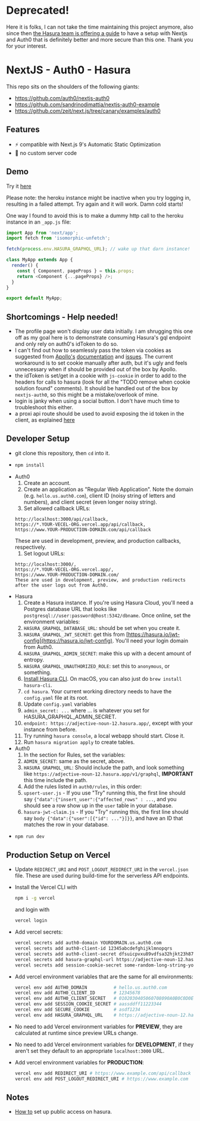 # Deprecated!

Here it is folks, I can not take the time maintaining this project anymore, also since then [the Hasura team is offering a guide](https://hasura.io/learn/graphql/nextjs-fullstack-serverless/introduction/?utm_campaign=learn&utm_medium=social&utm_source=twitter) to have a setup with Nextjs and Auth0 that is definitely better and more secure than this one. Thank you for your interest.

# NextJS - Auth0 - Hasura

This repo sits on the shoulders of the following giants:

- https://github.com/auth0/nextjs-auth0
- https://github.com/sandrinodimattia/nextjs-auth0-example
- https://github.com/zeit/next.js/tree/canary/examples/auth0

## Features

- ⚡️ compatible with Next.js 9's Automatic Static Optimization
- 🚫 no custom server code

## Demo

Try it [here](https://nextjs-auth0-hasura.vercel.app)

Please note: the heroku instance might be inactive when you try logging in, resulting in a failed attempt. Try again and it will work. Damn cold starts!

One way I found to avoid this is to make a dummy http call to the heroku instance in an `_app.js` file:

```js
import App from 'next/app';
import fetch from 'isomorphic-unfetch';

fetch(process.env.HASURA_GRAPHQL_URL); // wake up that darn instance!

class MyApp extends App {
  render() {
    const { Component, pageProps } = this.props;
    return <Component {...pageProps} />;
  }
}

export default MyApp;
```

## Shortcomings - Help needed!

- The profile page won't display user data initially. I am shrugging this one off as my goal here is to demonstrate consuming Hasura's gql endpoint and only rely on auth0's idToken to do so.
- I can't find out how to seamlessly pass the token via cookies as suggested from [Apollo's](https://github.com/apollographql/apollo-client/issues/4455) [documentation](https://github.com/apollographql/apollo-client/issues/4190) and [issues](https://github.com/apollographql/apollo-client/issues/41900). The current workaround is to set cookie manually after auth, but it's ugly and feels unnecessary when if should be provided out of the box by Apollo.
- the idToken is set/get in a cookie with `js-cookie` in order to add to the headers for calls to hasura (look for all the "TODO remove when cookie solution found" comments). It should be handled out of the box by `nextjs-auth0`, so this might be a mistake/overlook of mine.
- login is janky when using a social button. I don't have much time to troubleshoot this either.
- a proxi api route should be used to avoid exposing the id token in the client, as explained [here](https://github.com/auth0/nextjs-auth0/issues/67#issuecomment-581599845)

## Developer Setup

- git clone this repository, then `cd` into it.
- ```bash
  npm install
  ```
- Auth0
  1. Create an account.
  1. Create an application as "Regular Web Application". Note the domain (e.g. `hello.us.auth0.com`), client ID (noisy string of letters and numbers), and client secret (even longer noisy string).
  1. Set allowed callback URLs:
  ```
  http://localhost:3000/api/callback,
  https://*.YOUR-VECEL-ORG.vercel.app/api/callback,
  https://www.YOUR-PRODUCTION-DOMAIN.com/api/callback
  ```
  These are used in development, preview, and production callbacks, respectively.
  1. Set logout URLs:
  ```
  http://localhost:3000/,
  https://*.YOUR-VECEL-ORG.vercel.app/,
  https://www.YOUR-PRODUCTION-DOMAIN.com/
  These are used in development, preview, and production redirects after the user logs out from Auth0.
  ```
- Hasura
  1. Create a Hasura instance. If you're using Hasura Cloud, you'll need a Postgres database URL that looks like `postgresql://user:password@host:5342/dbname`. Once online, set the environment variables:
  1. `HASURA_GRAPHQL_DATABASE_URL`: should be set when you create it.
  1. `HASURA_GRAPHQL_JWT_SECRET`: get this from [https://hasura.io/jwt-config](https://hasura.io/jwt-config). You'll need your login domain from Auth0.
  1. `HASURA_GRAPHQL_ADMIN_SECRET`: make this up with a decent amount of entropy.
  1. `HASURA_GRAPHQL_UNAUTHORIZED_ROLE`: set this to `anonymous`, or something.
  1. [Install Hasura CLI](https://hasura.io/docs/1.0/graphql/core/hasura-cli/install-hasura-cli.html). On macOS, you can also just do `brew install hasura-cli`.
  1. `cd hasura`. Your current working directory needs to have the `config.yaml` file at its root.
  1. Update `config.yaml` variables
  1. `admin_secret: ...` where ... is whatever you set for HASURA_GRAPHQL_ADMIN_SECRET.
  1. `endpoint: https://adjective-noun-12.hasura.app/`, except with your instance from before.
  1. Try running `hasura console`, a local webapp should start. Close it.
  1. Run `hasura migration apply` to create tables.
- Auth0
  1. In the section for Rules, set the variables:
  1. `ADMIN_SECRET`: same as the secret, above.
  1. `HASURA_GRAPHQL_URL`: Should include the path, and look something like `https://adjective-noun-12.hasura.app/v1/graphql`, **IMPORTANT** this time include the path.
  1. Add the rules listed in `auth0/rules`, in this order:
  1. `upsert-user.js` - If you use "Try" running this, the first line should say `{"data":{"insert_user":{"affected_rows" : ...`, and you should see a row show up in the `user` table in your database.
  1. `hasura-jwt-claim.js` - If you "Try" running this, the first line should say
     `body {"data":{"user":[{"id": ..."}]}}`, and have an ID that matches the row in your database.
- ```bash
  npm run dev
  ```

## Production Setup on Vercel

- Update `REDIRECT_URI` and `POST_LOGOUT_REDIRECT_URI` in the `vercel.json` file. These are used during build-time for the serverless API endpoints.
- Install the Vercel CLI with

  ```bash
  npm i -g vercel
  ```

  and login with

  ```bash
  vercel login
  ```

- Add vercel secrets:
  ```bash
  vercel secrets add auth0-domain YOURDOMAIN.us.auth0.com
  vercel secrets add auth0-client-id 12345abcdefghijklmnopqrs
  vercel secrets add auth0-client-secret dfsuicpvxu89vdfsa32hjkt23h879fvcs7y81bjkHJDKFY
  vercel secrets add hasura-graphql-url https://adjective-noun-12.hasura.app
  vercel secrets add session-cookie-secret some-random-long-string-you-made-up
  ```
- Add vercel environment variables that are the same for all environments:
  ```bash
  vercel env add AUTH0_DOMAIN          # hello.us.auth0.com
  vercel env add AUTH0_CLIENT_ID       # 12345678
  vercel env add AUTH0_CLIENT_SECRET   # 0102030405060708090A0B0C0D0E0F
  vercel env add SESSION_COOKIE_SECRET # aassddff11223344
  vercel env add SECURE_COOKIE         # asdf1234
  vercel env add HASURA_GRAPHQL_URL    # https://adjective-noun-12.hasura.app
  ```
- No need to add Vercel environment variables for **PREVIEW**, they are calculated at runtime since preview URLs change.
- No need to add Vercel environment variables for **DEVELOPMENT**, if they aren't set they default to an appropriate `localhost:3000` URL.
- Add vercel environment variables for **PRODUCTION**:
  ```bash
  vercel env add REDIRECT_URI # https://www.example.com/api/callback
  vercel env add POST_LOGOUT_REDIRECT_URI # https://www.example.com
  ```

## Notes

- [How to](https://dev.to/mikewheaton/public-graphql-queries-with-hasura-2n06) set up public access on hasura.

